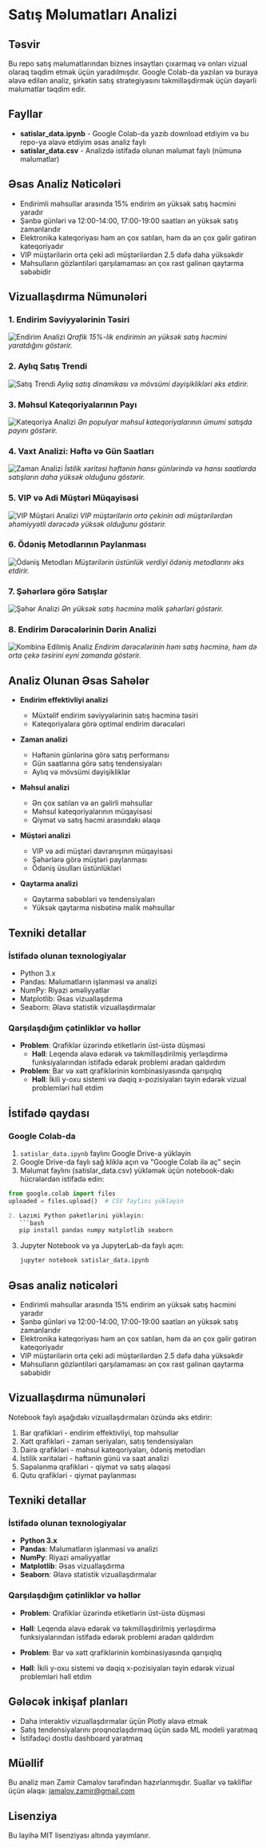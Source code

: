 # Satış Məlumatları Analizi

## Təsvir

Bu repo satış məlumatlarından biznes insaytları çıxarmaq və onları vizual olaraq təqdim etmək üçün yaradılmışdır. Google Colab-da yazılan və buraya əlavə edilən analiz, şirkətin satış strategiyasını təkmilləşdirmək üçün dəyərli məlumatlar təqdim edir.

## Fayllar

- **satislar_data.ipynb** - Google Colab-da yazıb download etdiyim və bu repo-ya əlavə etdiyim əsas analiz faylı
- **satislar_data.csv** - Analizdə istifadə olunan məlumat faylı (nümunə məlumatlar)

## Əsas Analiz Nəticələri

- Endirimli məhsullar arasında 15% endirim ən yüksək satış həcmini yaradır
- Şənbə günləri və 12:00-14:00, 17:00-19:00 saatları ən yüksək satış zamanlarıdır
- Elektronika kateqoriyası həm ən çox satılan, həm də ən çox gəlir gətirən kateqoriyadır
- VIP müştərilərin orta çeki adi müştərilərdən 2.5 dəfə daha yüksəkdir
- Məhsulların gözləntiləri qarşılamaması ən çox rast gəlinən qaytarma səbəbidir

## Vizuallaşdırma Nümunələri

### 1. Endirim Səviyyələrinin Təsiri
![Endirim Analizi](images/discount_bar.png)
*Qrafik 15%-lik endirimin ən yüksək satış həcmini yaratdığını göstərir.*

### 2. Aylıq Satış Trendi
![Satış Trendi](images/monthly_sales_line.png)
*Aylıq satış dinamikası və mövsümi dəyişiklikləri əks etdirir.*

### 3. Məhsul Kateqoriyalarının Payı
![Kateqoriya Analizi](images/category_pie.png)
*Ən populyar məhsul kateqoriyalarının ümumi satışda payını göstərir.*

### 4. Vaxt Analizi: Həftə və Gün Saatları
![Zaman Analizi](images/hour_day_heatmap.png)
*İstilik xəritəsi həftənin hansı günlərində və hansı saatlarda satışların daha yüksək olduğunu göstərir.*

### 5. VIP və Adi Müştəri Müqayisəsi
![VIP Müştəri Analizi](images/vip_regular_bar.png)
*VIP müştərilərin orta çekinin adi müştərilərdən əhəmiyyətli dərəcədə yüksək olduğunu göstərir.*

### 6. Ödəniş Metodlarının Paylanması
![Ödəniş Metodları](images/payment_pie.png)
*Müştərilərin üstünlük verdiyi ödəniş metodlarını əks etdirir.*

### 7. Şəhərlərə görə Satışlar
![Şəhər Analizi](images/city_sales_bar.png)
*Ən yüksək satış həcminə malik şəhərləri göstərir.*

### 8. Endirim Dərəcələrinin Dərin Analizi
![Kombinə Edilmiş Analiz](images/discount_combined.png)
*Endirim dərəcələrinin həm satış həcminə, həm də orta çekə təsirini eyni zamanda göstərir.*

## Analiz Olunan Əsas Sahələr

- **Endirim effektivliyi analizi**
  - Müxtəlif endirim səviyyələrinin satış həcminə təsiri
  - Kateqoriyalara görə optimal endirim dərəcələri

- **Zaman analizi**
  - Həftənin günlərinə görə satış performansı
  - Gün saatlarına görə satış tendensiyaları
  - Aylıq və mövsümi dəyişikliklər

- **Məhsul analizi**
  - Ən çox satılan və ən gəlirli məhsullar
  - Məhsul kateqoriyalarının müqayisəsi
  - Qiymət və satış həcmi arasındakı əlaqə

- **Müştəri analizi**
  - VIP və adi müştəri davranışının müqayisəsi
  - Şəhərlərə görə müştəri paylanması
  - Ödəniş üsulları üstünlükləri

- **Qaytarma analizi**
  - Qaytarma səbəbləri və tendensiyaları
  - Yüksək qaytarma nisbətinə malik məhsullar

## Texniki detallar

### İstifadə olunan texnologiyalar
- Python 3.x
- Pandas: Məlumatların işlənməsi və analizi
- NumPy: Riyazi əməliyyatlar
- Matplotlib: Əsas vizuallaşdırma
- Seaborn: Əlavə statistik vizuallaşdırmalar

### Qarşılaşdığım çətinliklər və həllər
- **Problem**: Qrafiklər üzərində etiketlərin üst-üstə düşməsi
  - **Həll**: Leqenda əlavə edərək və təkmilləşdirilmiş yerləşdirmə funksiyalarından istifadə edərək problemi aradan qaldırdım
- **Problem**: Bar və xətt qrafiklərinin kombinasiyasında qarışıqlıq
  - **Həll**: İkili y-oxu sistemi və dəqiq x-pozisiyaları təyin edərək vizual problemləri həll etdim

## İstifadə qaydası

### Google Colab-da
1. `satislar_data.ipynb` faylını Google Drive-a yükləyin
2. Google Drive-da faylı sağ kliklə açın və "Google Colab ilə aç" seçin
3. Məlumat faylını (satislar_data.csv) yükləmək üçün notebook-dakı hücrələrdən istifadə edin:
```python
from google.colab import files
uploaded = files.upload()  # CSV faylını yükləyin

2. Lazımi Python paketlərini yükləyin:
   ```bash
   pip install pandas numpy matplotlib seaborn
   ```

3. Jupyter Notebook və ya JupyterLab-da faylı açın:
   ```bash
   jupyter notebook satislar_data.ipynb
   ```

## Əsas analiz nəticələri

- Endirimli məhsullar arasında 15% endirim ən yüksək satış həcmini yaradır
- Şənbə günləri və 12:00-14:00, 17:00-19:00 saatları ən yüksək satış zamanlarıdır
- Elektronika kateqoriyası həm ən çox satılan, həm də ən çox gəlir gətirən kateqoriyadır
- VIP müştərilərin orta çeki adi müştərilərdən 2.5 dəfə daha yüksəkdir
- Məhsulların gözləntiləri qarşılamaması ən çox rast gəlinən qaytarma səbəbidir

## Vizuallaşdırma nümunələri

Notebook faylı aşağıdakı vizuallaşdırmaları özündə əks etdirir:

1. Bar qrafikləri - endirim effektivliyi, top məhsullar
2. Xətt qrafikləri - zaman seriyaları, satış tendensiyaları
3. Dairə qrafikləri - məhsul kateqoriyaları, ödəniş metodları
4. İstilik xəritələri - həftənin günü və saat analizi
5. Səpələnmə qrafikləri - qiymət və satış əlaqəsi
6. Qutu qrafikləri - qiymət paylanması

## Texniki detallar

### İstifadə olunan texnologiyalar

- **Python 3.x**
- **Pandas**: Məlumatların işlənməsi və analizi
- **NumPy**: Riyazi əməliyyatlar
- **Matplotlib**: Əsas vizuallaşdırma
- **Seaborn**: Əlavə statistik vizuallaşdırmalar

### Qarşılaşdığım çətinliklər və həllər

- **Problem**: Qrafiklər üzərində etiketlərin üst-üstə düşməsi
- **Həll**: Leqenda əlavə edərək və təkmilləşdirilmiş yerləşdirmə funksiyalarından istifadə edərək problemi aradan qaldırdım

- **Problem**: Bar və xətt qrafiklərinin kombinasiyasında qarışıqlıq
- **Həll**: İkili y-oxu sistemi və dəqiq x-pozisiyaları təyin edərək vizual problemləri həll etdim

## Gələcək inkişaf planları

- Daha interaktiv vizuallaşdırmalar üçün Plotly əlavə etmək
- Satış tendensiyalarını proqnozlaşdırmaq üçün sadə ML modeli yaratmaq
- İstifadəçi dostlu dashboard yaratmaq

## Müəllif

Bu analiz mən Zamir Camalov tərəfindən hazırlanmışdır. Suallar və təkliflər üçün əlaqə: jamalov.zamir@gmail.com

## Lisenziya

Bu layihə MIT lisenziyası altında yayımlanır.
